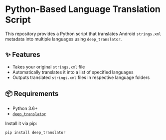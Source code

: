 # Python-Based Language Translation Script

This repository provides a Python script that translates Android `strings.xml` metadata into multiple languages using `deep_translator`.

## ✨ Features
- Takes your original `strings.xml` file
- Automatically translates it into a list of specified languages
- Outputs translated `strings.xml` files in respective language folders

## 📦 Requirements
- Python 3.6+
- [`deep_translator`](https://pypi.org/project/deep-translator/)

Install it via pip:

```bash
pip install deep_translator
```
